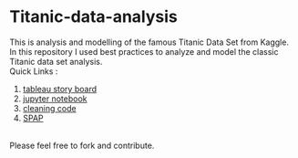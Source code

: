 # Titanic-data-analysis
This is analysis and modelling of the famous Titanic Data Set from Kaggle.
<br> In this repository I used best practices to analyze and model the classic Titanic data set analysis.
<br> Quick Links :
1. [tableau story board](https://public.tableau.com/profile/gauscian#!/vizhome/tab-wkb/TitanicDataSetAnalysis?publish=yes)
2. [jupyter notebook](https://github.com/gauscian/Titanic-data-analysis/blob/master/jupyter-nb.ipynb)
4. [cleaning code](https://github.com/gauscian/Titanic-data-analysis/blob/master/cleaning_helper.py)
3. [SPAP](https://github.com/gauscian/Titanic-data-analysis/blob/master/%5BSPAP%5D%20Titanic%20Data%20Set.png)

<br> Please feel free to fork and contribute.

